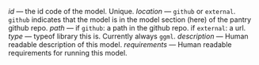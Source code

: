 

*id* — the id code of the model. Unique.
*location* — `github` or `external`. `github` indicates that the model is in the model section (here) of the pantry github repo.
*path* — if `github`: a path in the github repo. if `external`: a url.
*type* — typeof library this is. Currently always `ggml`.
*description* — Human readable description of this model.
*requirements* — Human readable requirements for running this model.
